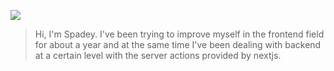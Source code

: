 ![](https://komarev.com/ghpvc/?username=SpadeyDev&color=ff69b4)
> Hi, I'm Spadey. I've been trying to improve myself in the frontend field for about a year and at the same time I've been dealing with backend at a certain level with the server actions provided by nextjs.



